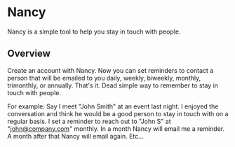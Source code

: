 # Nancy

Nancy is a simple tool to help you stay in touch with people.

## Overview
Create an account with Nancy. Now you can set reminders to contact a person that will be emailed to you daily, weekly, biweekly, monthly, trimonthly, or annually. That's it. Dead simple way to remember to stay in touch with people.

For example:
Say I meet "John Smith" at an event last night. I enjoyed the conversation and think he would be a good person to stay in touch with on a regular basis. I set a reminder to reach out to "John S" at "john@company.com"  monthly. In a month Nancy will email me a reminder. A month after that Nancy will email again. Etc…
